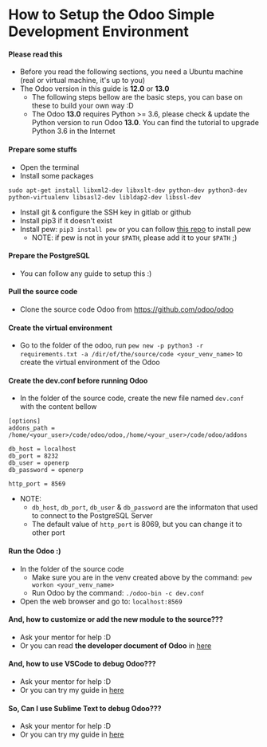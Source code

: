 # How to Setup the Odoo Simple Development Environment

#### Please read this
- Before you read the following sections, you need a Ubuntu machine (real or virtual machine, it's up to you)
- The Odoo version in this guide is **12.0** or **13.0**
  - The following steps bellow are the basic steps, you can base on these to build your own way :D
  - The Odoo **13.0** requires Python >= 3.6, please check & update the Python version to run Odoo **13.0**. You can find the tutorial to upgrade Python 3.6 in the Internet

#### Prepare some stuffs
- Open the terminal
- Install some packages
```
sudo apt-get install libxml2-dev libxslt-dev python-dev python3-dev python-virtualenv libsasl2-dev libldap2-dev libssl-dev
```
- Install git & configure the SSH key in gitlab or github
- Install pip3 if it doesn't exist
- Install pew: `pip3 install pew` or you can follow [this repo](https://github.com/berdario/pew) to install pew
  - NOTE: if pew is not in your `$PATH`, please add it to your `$PATH` ;)

#### Prepare the PostgreSQL
- You can follow any guide to setup this :)

#### Pull the source code
- Clone the source code Odoo from https://github.com/odoo/odoo
 
#### Create the virtual environment
- Go to the folder of the odoo, run `pew new -p python3 -r requirements.txt -a /dir/of/the/source/code <your_venv_name>` to create the virtual environment of the Odoo

#### Create the dev.conf before running Odoo
- In the folder of the source code, create the new file named `dev.conf` with the content bellow
```
[options]
addons_path = /home/<your_user>/code/odoo/odoo,/home/<your_user>/code/odoo/addons

db_host = localhost
db_port = 8232
db_user = openerp
db_password = openerp

http_port = 8569
```

- NOTE:
  - `db_host`, `db_port`, `db_user` & `db_password` are the informaton that used to connect to the PostgreSQL Server
  - The default value of `http_port` is 8069, but you can change it to other port

#### Run the Odoo :)
- In the folder of the source code
  - Make sure you are in the venv created above by the command: `pew workon <your_venv_name>`
  - Run Odoo by the command: `./odoo-bin -c dev.conf`
- Open the web browser and go to: `localhost:8569`

#### And, how to customize or add the new module to the source???
- Ask your mentor for help :D
- Or you can read **the developer document of Odoo** in [here](https://www.odoo.com/documentation/)

#### And, how to use VSCode to debug Odoo???
- Ask your mentor for help :D
- Or you can try my guide in [here](https://github.com/tuantrantg/how-to-setup-the-odoo-simple-development-envinroment/blob/master/DEBUG_ODOO_BY_VSCODE.md)

#### So, Can I use Sublime Text to debug Odoo???
- Ask your mentor for help :D
- Or you can try my guide in [here](https://github.com/tuantrantg/how-to-setup-the-odoo-simple-development-envinroment/blob/master/DEBUG_ODOO_BY_SUBLIME_TEXT.md)
